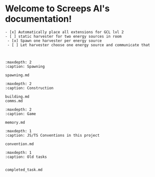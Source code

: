 # Welcome to Screeps AI's documentation!

```{admonition} Task list - Extension placement RCL 3
- [x] Automatically place all extensions for GCL lvl 2
- [ ] static harvester for two energy sources in room
 - [x] Spawn one harvester per energy source
 - [ ] Let harvester choose one energy source and communicate that



```

```{toctree}
:maxdepth: 2
:caption: Spawning

spawning.md
```

```{toctree}
:maxdepth: 2
:caption: Construction

building.md
comms.md
```

```{toctree}
:maxdepth: 2
:caption: Game

memory.md
```

```{toctree}
:maxdepth: 1
:caption: JS/TS Conventions in this project

convention.md

```

```{toctree}
:maxdepth: 1
:caption: Old tasks


completed_task.md
```
